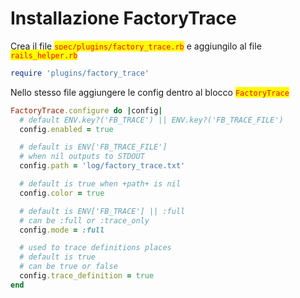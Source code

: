 # Installazione FactoryTrace

Crea il file <mark style="color:red;">`spec/plugins/factory_trace.rb`</mark> e aggiungilo al file <mark style="color:red;">`rails_helper.rb`</mark>

```ruby
require 'plugins/factory_trace'
```

Nello stesso file aggiungere le config dentro al blocco <mark style="color:red;">`FactoryTrace`</mark>

```ruby
FactoryTrace.configure do |config|
  # default ENV.key?('FB_TRACE') || ENV.key?('FB_TRACE_FILE')
  config.enabled = true

  # default is ENV['FB_TRACE_FILE']
  # when nil outputs to STDOUT
  config.path = 'log/factory_trace.txt'

  # default is true when +path+ is nil
  config.color = true

  # default is ENV['FB_TRACE'] || :full
  # can be :full or :trace_only
  config.mode = :full

  # used to trace definitions places
  # default is true
  # can be true or false  
  config.trace_definition = true
end
```
